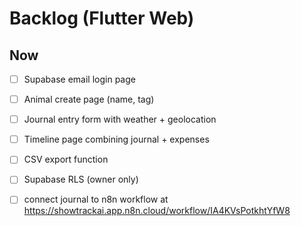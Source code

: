 # Backlog (Flutter Web)


## Now
- [ ] Supabase email login page
- [ ] Animal create page (name, tag)
- [ ] Journal entry form with weather + geolocation
- [ ] Timeline page combining journal + expenses
- [ ] CSV export function
- [ ] Supabase RLS (owner only)
- [ ] connect journal to n8n workflow at https://showtrackai.app.n8n.cloud/workflow/IA4KVsPotkhtYfW8


